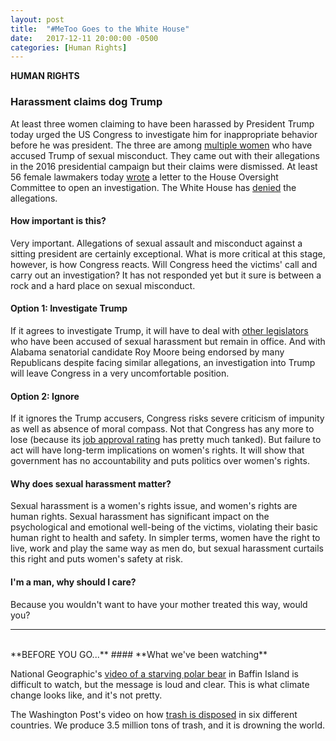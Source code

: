 ```yaml
---
layout: post
title:  "#MeToo Goes to the White House"
date:   2017-12-11 20:00:00 -0500
categories: [Human Rights]
---
```

**HUMAN RIGHTS**

### Harassment claims dog Trump

At least three women claiming to have been harassed by President Trump today urged the US Congress to investigate him for inappropriate behavior before he was president. The three are among [multiple women](https://www.theguardian.com/us-news/ng-interactive/2017/nov/30/donald-trump-sexual-misconduct-allegations-full-list) who have accused Trump of sexual misconduct. They came out with their allegations in the 2016 presidential campaign but their claims were dismissed. At least 56 female lawmakers today [wrote](http://thehill.com/homenews/house/364387-nearly-60-female-lawmakers-call-for-probe-into-sexual-allegations-against) a letter to the House Oversight Committee to open an investigation. The White House has [denied](https://www.theguardian.com/us-news/2017/oct/27/donald-trump-sexual-harassment-claims-women-lying-white-house) the allegations.

#### How important is this?

Very important. Allegations of sexual assault and misconduct against a sitting president are certainly exceptional. What is more critical at this stage, however, is how Congress reacts. Will Congress heed the victims' call and carry out an investigation? It has not responded yet but it sure is between a rock and a hard place on sexual misconduct.

#### Option 1: Investigate Trump

If it agrees to investigate Trump, it will have to deal with [other legislators](http://thehill.com/homenews/house/364025-congress-reeling-from-sexual-harassment-deluge) who have been accused of sexual harassment but remain in office. And with Alabama senatorial candidate Roy Moore being endorsed by many Republicans despite facing similar allegations, an investigation into Trump will leave Congress in a very uncomfortable position.

#### Option 2: Ignore

If it ignores the Trump accusers, Congress risks severe criticism of impunity as well as absence of moral compass. Not that Congress has any more to lose (because its [job approval rating](http://news.gallup.com/poll/1600/congress-public.aspx) has pretty much tanked). But failure to act will have long-term implications on women's rights. It will show that government has no accountability and puts politics over women's rights.

#### Why does sexual harassment matter?

Sexual harassment is a women's rights issue, and women's rights are human rights. Sexual harassment has significant impact on the psychological and emotional well-being of the victims, violating their basic human right to health and safety. In simpler terms, women have the right to live, work and play the same way as men do, but sexual harassment curtails this right and puts women's safety at risk.

#### I'm a man, why should I care?

Because you wouldn't want to have your mother treated this way, would you?

* * *
<br />
**BEFORE YOU GO...**
#### **What we've been watching**

National Geographic's [video of a starving polar bear](https://news.nationalgeographic.com/2017/12/polar-bear-starving-arctic-sea-ice-melt-climate-change-spd/) in Baffin Island is difficult to watch, but the message is loud and clear. This is what climate change looks like, and it's not pretty.

The Washington Post's video on how [trash is disposed](https://www.washingtonpost.com/graphics/2017/world/global-waste/?utm_term=.4c89e6241a51) in six different countries. We produce 3.5 million tons of trash, and it is drowning the world.
